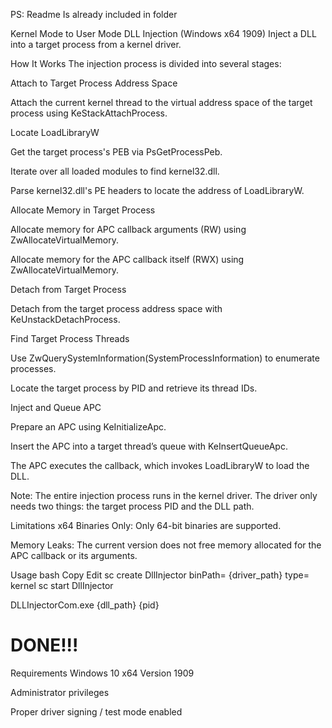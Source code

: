 PS: Readme Is already included in folder 

Kernel Mode to User Mode DLL Injection (Windows x64 1909)
Inject a DLL into a target process from a kernel driver.

How It Works
The injection process is divided into several stages:

Attach to Target Process Address Space

Attach the current kernel thread to the virtual address space of the target process using KeStackAttachProcess.

Locate LoadLibraryW

Get the target process's PEB via PsGetProcessPeb.

Iterate over all loaded modules to find kernel32.dll.

Parse kernel32.dll's PE headers to locate the address of LoadLibraryW.

Allocate Memory in Target Process

Allocate memory for APC callback arguments (RW) using ZwAllocateVirtualMemory.

Allocate memory for the APC callback itself (RWX) using ZwAllocateVirtualMemory.

Detach from Target Process

Detach from the target process address space with KeUnstackDetachProcess.

Find Target Process Threads

Use ZwQuerySystemInformation(SystemProcessInformation) to enumerate processes.

Locate the target process by PID and retrieve its thread IDs.

Inject and Queue APC

Prepare an APC using KeInitializeApc.

Insert the APC into a target thread’s queue with KeInsertQueueApc.

The APC executes the callback, which invokes LoadLibraryW to load the DLL.

Note:
The entire injection process runs in the kernel driver.
The driver only needs two things: the target process PID and the DLL path.

Limitations
x64 Binaries Only:
Only 64-bit binaries are supported.

Memory Leaks:
The current version does not free memory allocated for the APC callback or its arguments.

Usage
bash
Copy
Edit
sc create DllInjector binPath= {driver_path} type= kernel
sc start DllInjector

DLLInjectorCom.exe {dll_path} {pid}

# DONE!!!
Requirements
Windows 10 x64 Version 1909

Administrator privileges

Proper driver signing / test mode enabled

